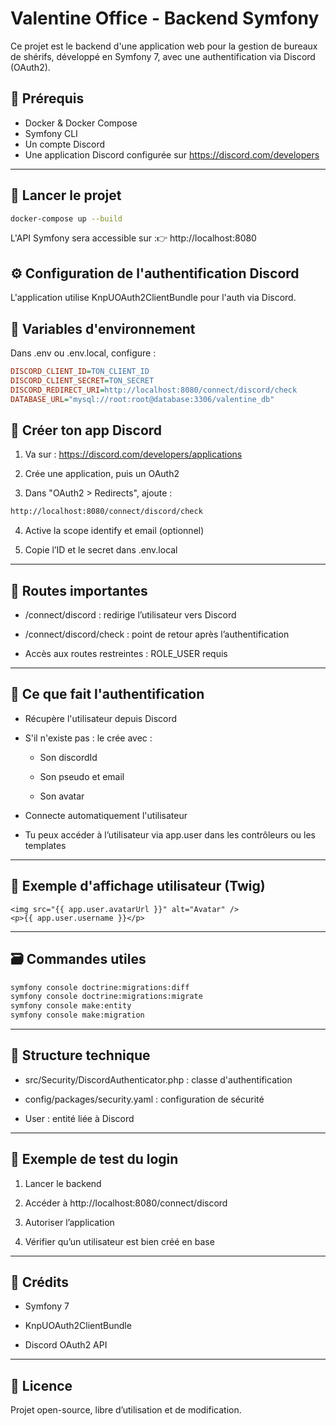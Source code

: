 # Valentine Office - Backend Symfony

Ce projet est le backend d'une application web pour la gestion de bureaux de shérifs, développé en Symfony 7, avec une authentification via Discord (OAuth2).

## 🔧 Prérequis

- Docker & Docker Compose
- Symfony CLI
- Un compte Discord
- Une application Discord configurée sur https://discord.com/developers

---

## 🚀 Lancer le projet

```bash
docker-compose up --build
```
L'API Symfony sera accessible sur :👉 http://localhost:8080

## ⚙️ Configuration de l'authentification Discord
L'application utilise KnpUOAuth2ClientBundle pour l'auth via Discord.

## 🧪 Variables d'environnement
Dans .env ou .env.local, configure :

```ini
DISCORD_CLIENT_ID=TON_CLIENT_ID
DISCORD_CLIENT_SECRET=TON_SECRET
DISCORD_REDIRECT_URI=http://localhost:8080/connect/discord/check
DATABASE_URL="mysql://root:root@database:3306/valentine_db"
```

## 🔑 Créer ton app Discord
1. Va sur : https://discord.com/developers/applications

2. Crée une application, puis un OAuth2

3. Dans "OAuth2 > Redirects", ajoute :
```bash
http://localhost:8080/connect/discord/check
```
4. Active la scope identify et email (optionnel)

5. Copie l’ID et le secret dans .env.local

--- 

## 🔐 Routes importantes
- /connect/discord : redirige l’utilisateur vers Discord

- /connect/discord/check : point de retour après l’authentification

- Accès aux routes restreintes : ROLE_USER requis

---

## 🧠 Ce que fait l'authentification
- Récupère l'utilisateur depuis Discord

- S'il n'existe pas : le crée avec :

  - Son discordId

  - Son pseudo et email

  - Son avatar

- Connecte automatiquement l'utilisateur

- Tu peux accéder à l’utilisateur via app.user dans les contrôleurs ou les templates

---

## 🧑 Exemple d'affichage utilisateur (Twig)
```twig
<img src="{{ app.user.avatarUrl }}" alt="Avatar" />
<p>{{ app.user.username }}</p>
```
---

## 🗃️ Commandes utiles
```bash
symfony console doctrine:migrations:diff
symfony console doctrine:migrations:migrate
symfony console make:entity
symfony console make:migration
```
---


## 📁 Structure technique
- src/Security/DiscordAuthenticator.php : classe d'authentification

- config/packages/security.yaml : configuration de sécurité

- User : entité liée à Discord

---

## 🧪 Exemple de test du login
1. Lancer le backend

2. Accéder à http://localhost:8080/connect/discord

3. Autoriser l’application

4. Vérifier qu’un utilisateur est bien créé en base

---

## 🙌 Crédits
- Symfony 7

- KnpUOAuth2ClientBundle

- Discord OAuth2 API

---

## 📜 Licence
Projet open-source, libre d’utilisation et de modification.

